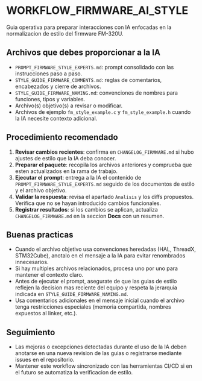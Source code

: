 # WORKFLOW_FIRMWARE_AI_STYLE

Guia operativa para preparar interacciones con IA enfocadas en la normalizacion de estilo del firmware FM-320U.

## Archivos que debes proporcionar a la IA
- `PROMPT_FIRMWARE_STYLE_EXPERTS.md`: prompt consolidado con las instrucciones paso a paso.
- `STYLE_GUIDE_FIRMWARE_COMMENTS.md`: reglas de comentarios, encabezados y cierre de archivos.
- `STYLE_GUIDE_FIRMWARE_NAMING.md`: convenciones de nombres para funciones, tipos y variables.
- Archivo(s) objetivo(s) a revisar o modificar.
- Archivos de ejemplo `fm_style_example.c` y `fm_style_example.h` cuando la IA necesite contexto adicional.

## Procedimiento recomendado
1. **Revisar cambios recientes**: confirma en `CHANGELOG_FIRMWARE.md` si hubo ajustes de estilo que la IA deba conocer.
2. **Preparar el paquete**: recopila los archivos anteriores y comprueba que esten actualizados en la rama de trabajo.
3. **Ejecutar el prompt**: entrega a la IA el contenido de `PROMPT_FIRMWARE_STYLE_EXPERTS.md` seguido de los documentos de estilo y el archivo objetivo.
4. **Validar la respuesta**: revisa el apartado `Analisis` y los diffs propuestos. Verifica que no se hayan introducido cambios funcionales.
5. **Registrar resultados**: si los cambios se aplican, actualiza `CHANGELOG_FIRMWARE.md` en la seccion **Docs** con un resumen.

## Buenas practicas
- Cuando el archivo objetivo usa convenciones heredadas (HAL, ThreadX, STM32Cube), anotalo en el mensaje a la IA para evitar renombrados innecesarios.
- Si hay multiples archivos relacionados, procesa uno por uno para mantener el contexto claro.
- Antes de ejecutar el prompt, asegurate de que las guias de estilo reflejen la decision mas reciente del equipo y respeta la jerarquia indicada en `STYLE_GUIDE_FIRMWARE_NAMING.md`.
- Usa comentarios adicionales en el mensaje inicial cuando el archivo tenga restricciones especiales (memoria compartida, nombres expuestos al linker, etc.).

## Seguimiento
- Las mejoras o excepciones detectadas durante el uso de la IA deben anotarse en una nueva revision de las guias o registrarse mediante issues en el repositorio.
- Mantener este workflow sincronizado con las herramientas CI/CD si en el futuro se automatiza la verificacion de estilo.

